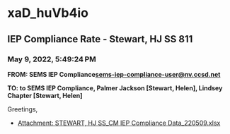# xaD_huVb4io
## IEP Compliance Rate - Stewart, HJ SS 811
### May 9, 2022, 5:49:24 PM
**FROM: SEMS IEP Compliance<sems-iep-compliance-user@nv.ccsd.net>**

**TO: to SEMS IEP Compliance, Palmer Jackson [Stewart, Helen], Lindsey Chapter [Stewart, Helen]**


Greetings,  





* [Attachment: STEWART, HJ SS_CM IEP Compliance Data_220509.xlsx](xaD_huVb4io-attachment-1.xlsx)
